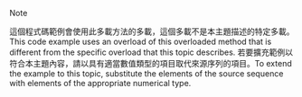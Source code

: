 > [!NOTE]
>  <span data-ttu-id="5d50c-101">這個程式碼範例會使用此多載方法的多載，這個多載不是本主題描述的特定多載。</span><span class="sxs-lookup"><span data-stu-id="5d50c-101">This code example uses an overload of this overloaded method that is different from the specific overload that this topic describes.</span></span> <span data-ttu-id="5d50c-102">若要擴充範例以符合本主題內容，請以具有適當數值類型的項目取代來源序列的項目。</span><span class="sxs-lookup"><span data-stu-id="5d50c-102">To extend the example to this topic, substitute the elements of the source sequence with elements of the appropriate numerical type.</span></span>